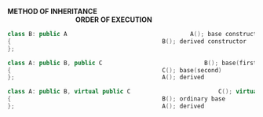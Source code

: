 **METHOD OF INHERITANCE &emsp; &emsp; &emsp; &emsp; &emsp; &emsp; &emsp; &emsp; &emsp; &emsp; &emsp; &emsp; &emsp; &emsp; &emsp; &emsp; &emsp; &emsp; &emsp; &emsp; &emsp; &emsp; &emsp; &emsp; &emsp; &emsp; ORDER OF EXECUTION**
```C++
class B: public A									A(); base constructor
{											B(); derived constructor
};
```

```C++
class A: public B, public C								B(); base(first)
{											C(); base(second)
};											A(); derived
```

```C++
class A: public B, virtual public C							C(); virtual base
{											B(); ordinary base
};											A(); derived
```
